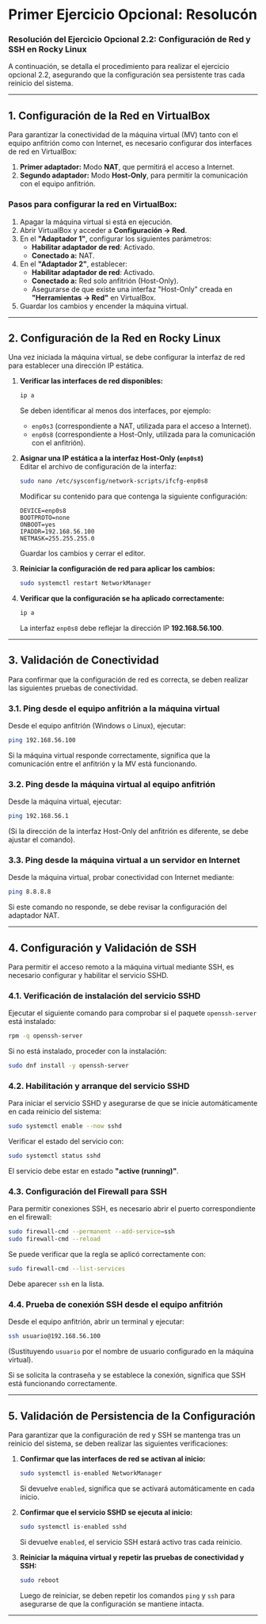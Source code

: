# Primer Ejercicio Opcional: Resolucón

### **Resolución del Ejercicio Opcional 2.2: Configuración de Red y SSH en Rocky Linux**  

A continuación, se detalla el procedimiento para realizar el ejercicio opcional 2.2, asegurando que la configuración sea persistente tras cada reinicio del sistema.  

---

## **1. Configuración de la Red en VirtualBox**  

Para garantizar la conectividad de la máquina virtual (MV) tanto con el equipo anfitrión como con Internet, es necesario configurar dos interfaces de red en VirtualBox:  

1. **Primer adaptador:** Modo **NAT**, que permitirá el acceso a Internet.  
2. **Segundo adaptador:** Modo **Host-Only**, para permitir la comunicación con el equipo anfitrión.  

### **Pasos para configurar la red en VirtualBox:**  
1. Apagar la máquina virtual si está en ejecución.  
2. Abrir VirtualBox y acceder a **Configuración → Red**.  
3. En el **"Adaptador 1"**, configurar los siguientes parámetros:  
   - **Habilitar adaptador de red**: Activado.  
   - **Conectado a:** NAT.  
4. En el **"Adaptador 2"**, establecer:  
   - **Habilitar adaptador de red**: Activado.  
   - **Conectado a:** Red solo anfitrión (Host-Only).  
   - Asegurarse de que existe una interfaz "Host-Only" creada en **"Herramientas → Red"** en VirtualBox.  
5. Guardar los cambios y encender la máquina virtual.  

---

## **2. Configuración de la Red en Rocky Linux**  

Una vez iniciada la máquina virtual, se debe configurar la interfaz de red para establecer una dirección IP estática.  

1. **Verificar las interfaces de red disponibles:**  
   ```bash
   ip a
   ```
   Se deben identificar al menos dos interfaces, por ejemplo:  
   - `enp0s3` (correspondiente a NAT, utilizada para el acceso a Internet).  
   - `enp0s8` (correspondiente a Host-Only, utilizada para la comunicación con el anfitrión).  

2. **Asignar una IP estática a la interfaz Host-Only (`enp0s8`)**  
   Editar el archivo de configuración de la interfaz:  
   ```bash
   sudo nano /etc/sysconfig/network-scripts/ifcfg-enp0s8
   ```
   Modificar su contenido para que contenga la siguiente configuración:  
   ```
   DEVICE=enp0s8
   BOOTPROTO=none
   ONBOOT=yes
   IPADDR=192.168.56.100
   NETMASK=255.255.255.0
   ```
   Guardar los cambios y cerrar el editor.  

3. **Reiniciar la configuración de red para aplicar los cambios:**  
   ```bash
   sudo systemctl restart NetworkManager
   ```

4. **Verificar que la configuración se ha aplicado correctamente:**  
   ```bash
   ip a
   ```
   La interfaz `enp0s8` debe reflejar la dirección IP **192.168.56.100**.  

---

## **3. Validación de Conectividad**  

Para confirmar que la configuración de red es correcta, se deben realizar las siguientes pruebas de conectividad.  

### **3.1. Ping desde el equipo anfitrión a la máquina virtual**  
Desde el equipo anfitrión (Windows o Linux), ejecutar:  
```bash
ping 192.168.56.100
```
Si la máquina virtual responde correctamente, significa que la comunicación entre el anfitrión y la MV está funcionando.  

### **3.2. Ping desde la máquina virtual al equipo anfitrión**  
Desde la máquina virtual, ejecutar:  
```bash
ping 192.168.56.1
```
(Si la dirección de la interfaz Host-Only del anfitrión es diferente, se debe ajustar el comando).  

### **3.3. Ping desde la máquina virtual a un servidor en Internet**  
Desde la máquina virtual, probar conectividad con Internet mediante:  
```bash
ping 8.8.8.8
```
Si este comando no responde, se debe revisar la configuración del adaptador NAT.  

---

## **4. Configuración y Validación de SSH**  

Para permitir el acceso remoto a la máquina virtual mediante SSH, es necesario configurar y habilitar el servicio SSHD.  

### **4.1. Verificación de instalación del servicio SSHD**  
Ejecutar el siguiente comando para comprobar si el paquete `openssh-server` está instalado:  
```bash
rpm -q openssh-server
```
Si no está instalado, proceder con la instalación:  
```bash
sudo dnf install -y openssh-server
```

### **4.2. Habilitación y arranque del servicio SSHD**  
Para iniciar el servicio SSHD y asegurarse de que se inicie automáticamente en cada reinicio del sistema:  
```bash
sudo systemctl enable --now sshd
```
Verificar el estado del servicio con:  
```bash
sudo systemctl status sshd
```
El servicio debe estar en estado **"active (running)"**.  

### **4.3. Configuración del Firewall para SSH**  
Para permitir conexiones SSH, es necesario abrir el puerto correspondiente en el firewall:  
```bash
sudo firewall-cmd --permanent --add-service=ssh
sudo firewall-cmd --reload
```
Se puede verificar que la regla se aplicó correctamente con:  
```bash
sudo firewall-cmd --list-services
```
Debe aparecer `ssh` en la lista.  

### **4.4. Prueba de conexión SSH desde el equipo anfitrión**  
Desde el equipo anfitrión, abrir un terminal y ejecutar:  
```bash
ssh usuario@192.168.56.100
```
(Sustituyendo `usuario` por el nombre de usuario configurado en la máquina virtual).  

Si se solicita la contraseña y se establece la conexión, significa que SSH está funcionando correctamente.  

---

## **5. Validación de Persistencia de la Configuración**  

Para garantizar que la configuración de red y SSH se mantenga tras un reinicio del sistema, se deben realizar las siguientes verificaciones:  

1. **Confirmar que las interfaces de red se activan al inicio:**  
   ```bash
   sudo systemctl is-enabled NetworkManager
   ```
   Si devuelve `enabled`, significa que se activará automáticamente en cada inicio.  

2. **Confirmar que el servicio SSHD se ejecuta al inicio:**  
   ```bash
   sudo systemctl is-enabled sshd
   ```
   Si devuelve `enabled`, el servicio SSH estará activo tras cada reinicio.  

3. **Reiniciar la máquina virtual y repetir las pruebas de conectividad y SSH:**  
   ```bash
   sudo reboot
   ```
   Luego de reiniciar, se deben repetir los comandos `ping` y `ssh` para asegurarse de que la configuración se mantiene intacta.  

---